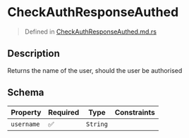 # CheckAuthResponseAuthed
> Defined in [CheckAuthResponseAuthed.md.rs](../../../../interface/src/interface/routes/auth/check_auth)

## Description
Returns the name of the user, should the user be authorised

## Schema

| Property | Required | Type | Constraints |
| --- | --- | --- | --- |
| `username` | ✅ | `String` |     | 


